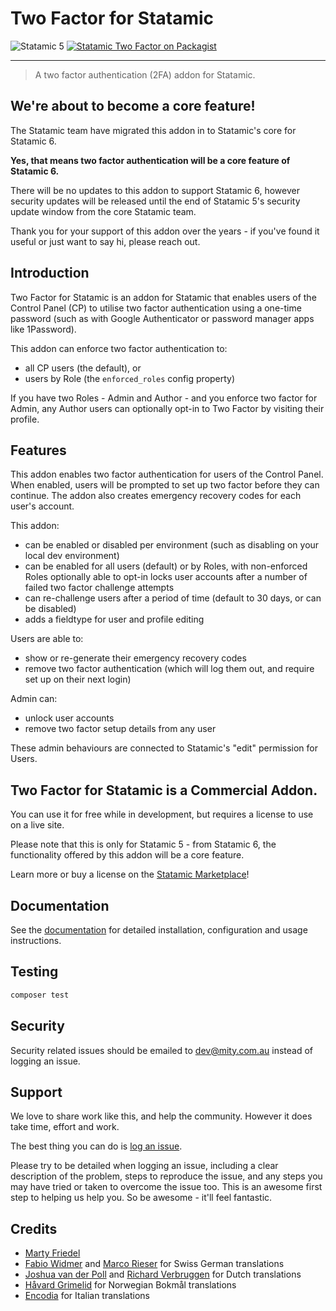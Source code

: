 # Two Factor for Statamic

<!-- statamic:hide -->

![Statamic 5](https://img.shields.io/badge/Statamic-5-FF269E?style=for-the-badge&link=https://statamic.com)
[![Statamic Two Factor on Packagist](https://img.shields.io/packagist/v/mitydigital/statamic-two-factor?style=for-the-badge)](https://packagist.org/packages/mitydigital/statamic-two-factor/stats)

---

<!-- /statamic:hide -->

> A two factor authentication (2FA) addon for Statamic.

## We're about to become a core feature!

The Statamic team have migrated this addon in to Statamic's core for Statamic 6.

**Yes, that means two factor authentication will be a core feature of Statamic 6.**

There will be no updates to this addon to support Statamic 6, however security updates will be released until
the end of Statamic 5's security update window from the core Statamic team.

Thank you for your support of this addon over the years - if you've found it useful or just want to say hi, please
reach out.

## Introduction

Two Factor for Statamic is an addon for Statamic that enables users of the Control Panel (CP) to utilise two factor
authentication using a one-time password (such as with Google Authenticator or password manager apps like 1Password).

This addon can enforce two factor authentication to:

- all CP users (the default), or
- users by Role (the `enforced_roles` config property)

If you have two Roles - Admin and Author - and you enforce two factor for Admin, any Author users can optionally opt-in
to Two Factor by visiting their profile.

## Features

This addon enables two factor authentication for users of the Control Panel. When enabled, users will be prompted to set
up two factor before they can continue. The addon also creates emergency recovery codes for each user's account.

This addon:

- can be enabled or disabled per environment (such as disabling on your local dev environment)
- can be enabled for all users (default) or by Roles, with non-enforced Roles optionally able to opt-in
  locks user accounts after a number of failed two factor challenge attempts
- can re-challenge users after a period of time (default to 30 days, or can be disabled)
- adds a fieldtype for user and profile editing

Users are able to:

- show or re-generate their emergency recovery codes
- remove two factor authentication (which will log them out, and require set up on their next login)

Admin can:

- unlock user accounts
- remove two factor setup details from any user

These admin behaviours are connected to Statamic's "edit" permission for Users.

## Two Factor for Statamic is a Commercial Addon.

You can use it for free while in development, but requires a license to use on a live site.

Please note that this is only for Statamic 5 - from Statamic 6, the functionality offered by this addon will
be a core feature.

Learn more or buy a license on the [Statamic Marketplace](https://statamic.com/addons/mity-digital/two-factor)!

## Documentation

See the [documentation](https://docs.mity.com.au/two-factor) for detailed installation, configuration and usage
instructions.

## Testing

```bash
composer test
```

## Security

Security related issues should be emailed to [dev@mity.com.au](mailto:dev@mity.com.au) instead of logging an issue.

## Support

We love to share work like this, and help the community. However it does take time, effort and work.

The best thing you can do is [log an issue](../../issues).

Please try to be detailed when logging an issue, including a clear description of the problem, steps to reproduce the
issue, and any steps you may have tried or taken to overcome the issue too. This is an awesome first step to helping us
help you. So be awesome - it'll feel fantastic.

## Credits

- [Marty Friedel](https://github.com/martyf)
- [Fabio Widmer](https://github.com/FabioWidmer) and [Marco Rieser](https://github.com/marcorieser) for Swiss German
  translations
- [Joshua van der Poll](https://github.com/joshuavanderpoll) and [Richard Verbruggen](https://github.com/vannut) for
  Dutch translations
- [Håvard Grimelid](https://github.com/hgrimelid) for Norwegian Bokmål translations
- [Encodia](https://github.com/encodiaweb) for Italian translations
